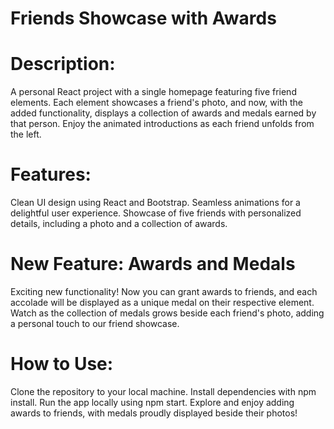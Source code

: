 # Friends Showcase with Awards

# Description:
A personal React project with a single homepage featuring five friend elements. Each element showcases a friend's photo, and now, with the added functionality, displays a collection of awards and medals earned by that person. Enjoy the animated introductions as each friend unfolds from the left.

# Features:

Clean UI design using React and Bootstrap.
Seamless animations for a delightful user experience.
Showcase of five friends with personalized details, including a photo and a collection of awards.

# New Feature: Awards and Medals
Exciting new functionality! Now you can grant awards to friends, and each accolade will be displayed as a unique medal on their respective element. Watch as the collection of medals grows beside each friend's photo, adding a personal touch to our friend showcase.

# How to Use:

Clone the repository to your local machine.
Install dependencies with npm install.
Run the app locally using npm start.
Explore and enjoy adding awards to friends, with medals proudly displayed beside their photos!
